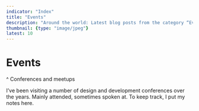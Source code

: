 ```yaml
---
indicator: "Index"
title: "Events"
description: "Around the world: Latest blog posts from the category “Events”."
thumbnail: {type: "image/jpeg"}
latest: 10
---
```


# Events
^ Conferences and meetups

I’ve been visiting a number of design and development conferences over the years.
Mainly attended, sometimes spoken at. To keep track, I put my notes here.
